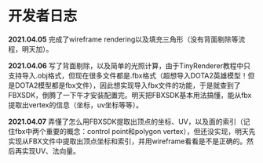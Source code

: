 # 开发者日志

**2021.04.05**
完成了wireframe rendering以及填充三角形（没有背面剔除等流程，明天加）。

**2021.04.06**
写了背面剔除，以及简单的光照计算，由于TinyRenderer教程中只支持导入.obj格式，但现在很多文件都是.fbx格式（超想导入DOTA2英雄模型！但是DOTA2模型都是fbx文件），因此想实现导入fbx文件的功能，于是就查到了FBXSDK，倒腾了一下午才安装配置完。明天把FBXSDK基本用法搞懂，能从fbx提取出vertex的信息（坐标，uv坐标等等）。

**2021.04.07**
弄懂了怎么用FBXSDK提取出顶点的坐标、UV，以及面的索引（记住fbx中两个重要的概念：control point和polygon vertex），但还没实现，明天先实现从FBX文件中提取出顶点坐标和索引，并用wireframe看看是不是正确的。然后再实现UV、法向量。
